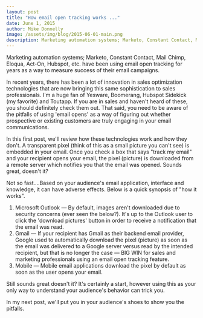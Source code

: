```yaml
---
layout: post
title: "How email open tracking works ..."
date: June 1, 2015
author: Mike Donnelly
image: /assets/img/blog/2015-06-01-main.png
description: Marketing automation systems; Marketo, Constant Contact, Mail Chimp, Eloqua, Act-On, Hubspot, etc. have been using email open tracking for years as a way to measure success of their email campaigns.
---
```


<p>Marketing automation systems; Marketo, Constant Contact, Mail Chimp, Eloqua, Act-On, Hubspot, etc. have been using email open tracking for years as a way to measure success of their email campaigns.</p> 

<p>In recent years, there has been a lot of innovation in sales optimization technologies that are now bringing this same sophistication to sales professionals.  I&apos;m a huge fan of Yesware, Boomerang, Hubspot Sidekick (my favorite) and Toutapp.  If you are in sales and haven&apos;t heard of these, you should definitely check them out.  That said, you need to be aware of the pitfalls of using &apos;email opens&apos; as a way of figuring out whether prospective or existing customers are truly engaging in your email communications.</p>

<p>In this first post, we&apos;ll review how these technologies work and how they don&apos;t.   A transparent pixel (think of this as a small picture you can&apos;t see) is embedded in your email.  Once you check a box that says &quot;track my email&quot; and your recipient opens your email, the pixel (picture) is downloaded from a remote server which notifies you that the email was opened.  Sounds great, doesn&apos;t it?</p>

<p>Not so fast….Based on your audience&apos;s email application, interface and knowledge, it can have adverse effects.  Below is a quick synopsis of &quot;how it works&quot;.</p>

<ol class="mt20 mb20">
	<li>Microsoft Outlook &mdash; By default, images aren&apos;t downloaded due to security concerns (ever seen the below?).  It&apos;s up to the Outlook user to click the &apos;download pictures&apos; button in order to receive a notification that the email was read.</li>
	<li>Gmail &mdash; If your recipient has Gmail as their backend email provider, Google used to automatically download the pixel (picture) as soon as the email was delivered to a Google server versus read by the intended recipient, but that is no longer the case &mdash; BIG WIN for sales and marketing professionals using an email open tracking feature.</li>
	<li>Mobile &mdash; Mobile email applications download the pixel by default as soon as the user opens your email.</li>
</ol>

<p>Still sounds great doesn&apos;t it?  It&apos;s certainly a start, however using this as your only way to understand your audience&apos;s behavior can trick you.</p> 

<p>In my next post, we&apos;ll put you in your audience&apos;s shoes to show you the pitfalls.</p>